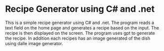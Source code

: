 # Recipe Generator using C# and .net

This is a simple recipe generator using C# and .net. The program reads a text field on the home page and generates a recipe based on the input. The recipe is then displayed on the screen. The program uses gpt to generate the recipe. In addition each recipes has an image generated of the dish using dalle image generator.

